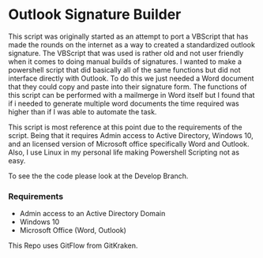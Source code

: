 # Outlook Signature Builder

This script was originally started as an attempt to port a VBScript that has made the rounds on the internet as a way to created a standardized outlook signature. The VBScript that was used is rather old and not user friendly when it comes to doing manual builds of signatures. I wanted to make a powershell script that did basically all of the same functions but did not interface directly with Outlook. To do this we just needed a Word document that they could copy and paste into their signature form. The functions of this script can be performed with a mailmerge in Word itself but I found that if i needed to generate multiple word documents the time required was higher than if I was able to automate the task.

This script is most reference at this point due to the requirements of the script. Being that it requires Admin access to Active Directory, Windows 10, and an licensed version of Microsoft office specifically Word and Outlook. Also, I use Linux in my personal life making Powershell Scripting not as easy.

To see the the code please look at the Develop Branch.


### Requirements
* Admin access to an Active Directory Domain
* Windows 10
* Microsoft Office (Word, Outlook)

This Repo uses GitFlow from GitKraken.
